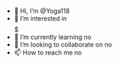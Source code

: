 - 👋 Hi, I’m @Yoga118
- 👀 I’m interested in $$$$$
- 🌱 I’m currently learning no
- 💞️ I’m looking to collaborate on no
- 📫 How to reach me no

<!---
Yoga118/Yoga118 is a ✨ special ✨ repository because its `README.md` (this file) appears on your GitHub profile.
You can click the Preview link to take a look at your changes.
--->
